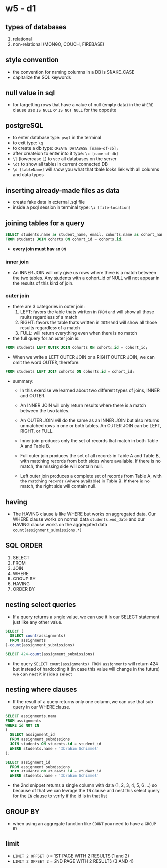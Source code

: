 # w5 - d1

## types of databases
1. relational
2. non-relational (MONGO, COUCH, FIREBASE)

## style convention
* the convention for naming columns in a DB is SNAKE_CASE
* capitalize the SQL keywords

## null value in sql
* for targetting rows that have a value of null (empty data) in the `WHERE` clause use `IS NULL` or `IS NOT NULL` for the opposite

## postgreSQL
* to enter database type: `psql` in the terminal
* to exit type: `\q`
* to create a db type: `CREATE DATABASE [name-of-db];`
* after createion to enter into it type: `\c [name-of-db]`
* `\l` (lowercase L) to see all databases on the server
* `\dt` to show all tables in current connected DB
* `\d [tableName]` will show you what that tbale looks liek with all columns and data types

## inserting already-made files as data
* create fake data in external .sql file
* inside a psql session in terminal type: `\i [file-location]`

## joining tables for a query
```sql
SELECT students.name as student_name, email, cohorts.name as cohort_name
FROM students JOIN cohorts ON cohort_id = cohorts.id;
```
* <strong>every join must hav an `ON`</strong>
### inner join
* An INNER JOIN will only give us rows where there is a match between the two tables. Any students with a cohort_id of NULL will not appear in the results of this kind of join.
### outer join
* there are 3 categories in outer join:
  1. LEFT: favors the table thats wirtten in `FROM` and will show all those rsults regardless of a match
  2. RIGHT: favors the table thats written in `JOIN` and will show all those results regardless of a match
  3. FULL: will return everything even when there is no match
* the full query for an outer join is:
```sql
FROM students LEFT OUTER JOIN cohorts ON cohorts.id = cohort_id;
```
* When we write a LEFT OUTER JOIN or a RIGHT OUTER JOIN, we can omit the word OUTER, therefore:
```sql
FROM students LEFT JOIN cohorts ON cohorts.id = cohort_id;
```
* summary:
  * In this exercise we learned about two different types of joins, INNER and OUTER.

  * An INNER JOIN will only return results where there is a match between the two tables.

  * An OUTER JOIN will do the same as an INNER JOIN but also returns unmatched rows in one or both tables. An OUTER JOIN can be LEFT, RIGHT, or FULL.

  * Inner join produces only the set of records that match in both Table A and Table B.

  * Full outer join produces the set of all records in Table A and Table B, with matching records from both sides where available. If there is no match, the missing side will contain null.

  * Left outer join produces a complete set of records from Table A, with the matching records (where available) in Table B. If there is no match, the right side will contain null.

## having
* The HAVING clause is like WHERE but works on aggregated data. Our WHERE clause works on normal data `students.end_date` and our HAVING clause works on the aggregated data `count(assignment_submissions.*)`

## SQL ORDER
1. SELECT
2. FROM
3. JOIN
4. WHERE
5. GROUP BY
6. HAVING
7. ORDER BY

## nesting select queries
* If a query returns a single value, we can use it in our SELECT statement just like any other value.

```sql
SELECT (
  SELECT count(assignments)
  FROM assignments
)-count(assignment_submissions)
```

```sql
SELECT 424-count(assignment_submissions)
```

* the query `SELECT count(assignments)
  FROM assignments` will return 424 but instead of hardcoding it (in case this value will change in the future) we can nest it inside a select

## nesting where clauses
* If the result of a query returns only one column, we can use that sub query in our WHERE clause.

```sql
SELECT assignments.name
FROM assignments 
WHERE id NOT IN
(
  SELECT assignment_id
  FROM assignment_submissions
  JOIN students ON students.id = student_id
  WHERE students.name = 'Ibrahim Schimmel'
);
```
```sql
SELECT assignment_id
  FROM assignment_submissions
  JOIN students ON students.id = student_id
  WHERE students.name = 'Ibrahim Schimmel'
```
* the 2nd snippet returns a single column with data (1, 2, 3, 4, 5, 6 ...) so because of that we can levrage the `IN` clause and nest this select query for the `IN` clause to verify if the id is in that list

## GROUP BY
* when using an aggregate function like `COUNT` you need to have a `GROUP BY`

## limit 
* `LIMIT 2 OFFSET 0` = 1ST PAGE WITH 2 RESULTS (1 and 2)
* `LIMIT 2 OFFSET 2` = 2ND PAGE WITH 2 RESULTS (3 AND 4)